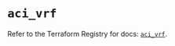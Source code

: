 # `aci_vrf`

Refer to the Terraform Registry for docs: [`aci_vrf`](https://registry.terraform.io/providers/ciscodevnet/aci/2.17.0/docs/resources/vrf).
